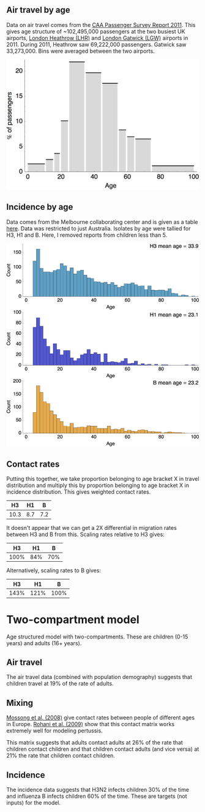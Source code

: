 ## Air travel by age

Data on air travel comes from the [CAA Passenger Survey Report 2011](http://www.caa.co.uk/docs/81/2011CAAPaxSurveyReport.pdf).  This gives age structure of ~102,495,000 passengers at the two busiest UK airports, [London Heathrow (LHR)](data/heathrow.tsv) and [London Gatwick (LGW)](data/gatwick.tsv) airports in 2011.  During 2011, Heathrow saw 69,222,000 passengers. Gatwick saw 33,273,000.  Bins were averaged between the two airports.

![](figures/air-travel-by-age.png)

## Incidence by age

Data comes from the Melbourne collaborating center and is given as a table [here](data/melb-isolations.tsv).  Data was restricted to just Australia.  Isolates by age were tallied for H3, H1 and B.  Here, I removed reports from children less than 5.

![](figures/incidence-by-age.png)

## Contact rates

Putting this together, we take proportion belonging to age bracket X in travel distribution and multiply this by proportion belonging to age bracket X in incidence distribution.  This gives weighted contact rates.

H3 	 | H1 	| B
---- | ---- | ---
10.3 | 8.7	| 7.2

It doesn't appear that we can get a 2X differential in migration rates between H3 and B from this.  Scaling rates relative to H3 gives:

H3 	 | H1 	| B
---- | ---- | ---
100% | 84%	| 70%

Alternatively, scaling rates to B gives:

H3 	 | H1 	| B
---- | ---- | ---
143% | 121%	| 100%

# Two-compartment model

Age structured model with two-compartments.  These are children (0-15 years) and adults (16+ years).  

## Air travel

The air travel data (combined with population demography) suggests that children travel at 19% of the rate of adults.

## Mixing

[Mossong et al. (2008)](http://dx.doi.org/10.1371/journal.pmed.0050074) give contact rates between people of different ages in Europe.  [Rohani et al. (2009)](http://dx.doi.org/10.1126/science.1194134) show that this contact matrix works extremely well for modeling pertussis.  

This matrix suggests that adults contact adults at 26% of the rate that children contact children and that children contact adults (and vice versa) at 21% the rate that children contact children.

## Incidence

The incidence data suggests that H3N2 infects children 30% of the time and influenza B infects children 60% of the time.  These are targets (not inputs) for the model.

